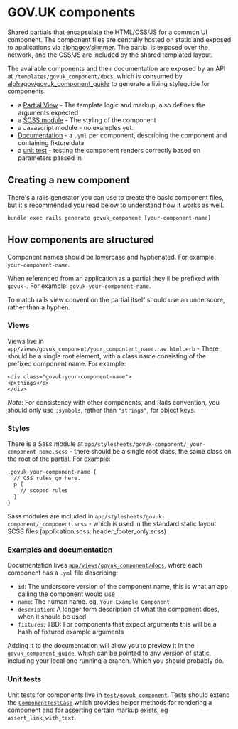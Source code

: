 # GOV.UK components

Shared partials that encapsulate the HTML/CSS/JS for a common UI component.
The component files are centrally hosted on static and exposed to applications via [alphagov/slimmer](https://github.com/alphagov/slimmer).
The partial is exposed over the network, and the CSS/JS are included by the shared templated layout.

The available components and their documentation are exposed by an API at `/templates/govuk_component/docs`, which is consumed by
[alphagov/govuk_component_guide](https://github.com/alphagov/govuk_component_guide) to generate a living styleguide for components.

* a [Partial View](../app/views/govuk_component) - The template logic and markup, also defines the arguments expected
* a [SCSS module](../app/assets/stylesheets/govuk-component) - The styling of the component
* a Javascript module - no examples yet.
* [Documentation](../app/views/govuk_component/docs) - a `.yml` per component, describing the component and containing fixture data.
* a [unit test](../test/govuk_component) - testing the component renders correctly based on parameters passed in

## Creating a new component

There's a rails generator you can use to create the basic component files, but it's recommended you read below to understand how it works as well.

```
bundle exec rails generate govuk_component [your-component-name]
```

## How components are structured

Component names should be lowercase and hyphenated. For example: `your-component-name`.

When referenced from an application as a partial they'll be prefixed with `govuk-`. For example: `govuk-your-component-name`.

To match rails view convention the partial itself should use an underscore, rather than a hyphen.

### Views

Views live in `app/views/govuk_component/your_compontent_name.raw.html.erb` - There should be a single root element, with a class name consisting of the prefixed component name. For example:
```
<div class="govuk-your-component-name">
<p>things</p>
</div>
```

_Note_: For consistency with other components, and Rails convention, you should only use `:symbols`, rather than `"strings"`, for object keys.

### Styles

There is a Sass module at `app/stylesheets/govuk-component/_your-component-name.scss` - there should be a single root class, the same class on the root of the partial. For example:
```
.govuk-your-component-name {
  // CSS rules go here.
  p {
    // scoped rules
  }
}
```

Sass modules are included in `app/stylesheets/govuk-component/_component.scss` - which is used in the standard static layout SCSS files (application.scss, header_footer_only.scss)

### Examples and documentation

Documentation lives [`app/views/govuk_component/docs`](../app/views/govuk_component/docs), where each component has a `.yml` file describing:
* `id`: The underscore version of the component name, this is what an app calling the component would use
* `name`: The human name. eg, `Your Example Component`
* `description`: A longer form description of what the component does, when it should be used
* `fixtures`: TBD: For components that expect arguments this will be a hash of fixtured example arguments

Adding it to the documentation will allow you to preview it in the `govuk_component_guide`, which can be pointed to any
version of static, including your local one running a branch. Which you should probably do.

### Unit tests

Unit tests for components live in [`test/govuk_component`](../test/govuk_component). Tests should extend the [`ComponentTestCase`](../test/govuk_component_test_helper.rb) which provides helper methods for rendering a component and for asserting certain markup exists, eg `assert_link_with_text`.
